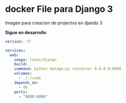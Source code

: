 # docker File para Django 3 

Imagen para  creacion de projectos en djando 3

**Sigue en desarrollo**

```yml
version: '3'

services: 
  web:
    image: leshz/django
    build: .
    command: python manage.py runserver 0.0.0.0:8000
    volumes:
      - ./:/code
    depends_on:
      - db
    ports:
      - "8080:8000"
```